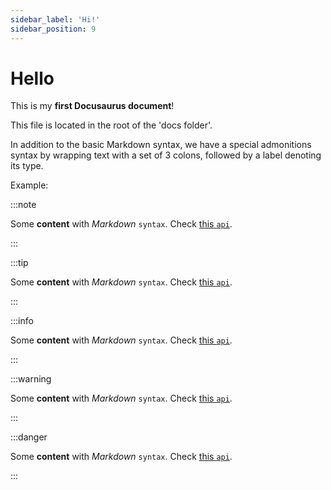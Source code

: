 ```yaml
---
sidebar_label: 'Hi!'
sidebar_position: 9
---
```


# Hello

This is my **first Docusaurus document**!

This file is located in the root of the 'docs folder'.

In addition to the basic Markdown syntax, we have a special admonitions syntax by wrapping text with a set of 3 colons, followed by a label denoting its type.

Example:

:::note

Some **content** with _Markdown_ `syntax`. Check [this `api`](#).

:::

:::tip

Some **content** with _Markdown_ `syntax`. Check [this `api`](#).

:::

:::info

Some **content** with _Markdown_ `syntax`. Check [this `api`](#).

:::

:::warning

Some **content** with _Markdown_ `syntax`. Check [this `api`](#).

:::

:::danger

Some **content** with _Markdown_ `syntax`. Check [this `api`](#).

:::

